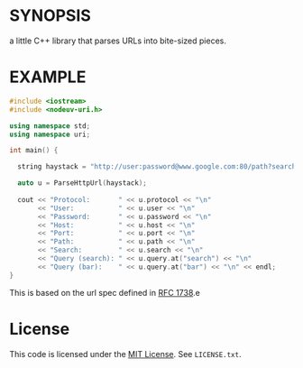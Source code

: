 # SYNOPSIS
a little C++ library that parses URLs into bite-sized pieces.

# EXAMPLE
```cpp
#include <iostream>
#include <nodeuv-uri.h>

using namespace std;
using namespace uri;

int main() {

  string haystack = "http://user:password@www.google.com:80/path?search=foo&bar=bazz";

  auto u = ParseHttpUrl(haystack);
 
  cout << "Protocol:       " << u.protocol << "\n"
       << "User:           " << u.user << "\n"
       << "Password:       " << u.password << "\n"
       << "Host:           " << u.host << "\n"
       << "Port:           " << u.port << "\n"
       << "Path:           " << u.path << "\n"
       << "Search:         " << u.search << "\n"
       << "Query (search): " << u.query.at("search") << "\n"
       << "Query (bar):    " << u.query.at("bar") << "\n" << endl;
}
```

This is based on the url spec defined in 
[RFC 1738](http://www.ietf.org/rfc/rfc1738.txt).e

# License
This code is licensed under the [MIT License](http://opensource.org/licenses/MIT). See `LICENSE.txt`.

